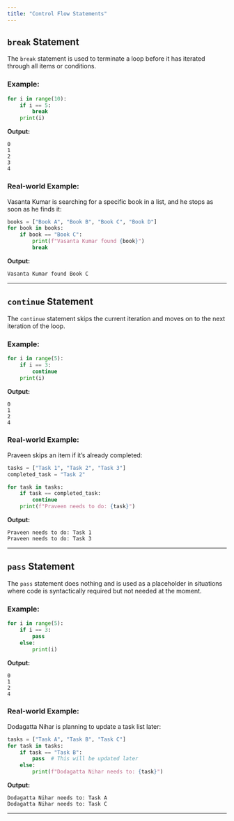 ```yaml
---
title: "Control Flow Statements"
---
```


## `break` Statement

The `break` statement is used to terminate a loop before it has iterated through all items or conditions.

### Example:
```python
for i in range(10):
    if i == 5:
        break
    print(i)
```

**Output:**
```
0
1
2
3
4
```

### Real-world Example:
Vasanta Kumar is searching for a specific book in a list, and he stops as soon as he finds it:
```python
books = ["Book A", "Book B", "Book C", "Book D"]
for book in books:
    if book == "Book C":
        print(f"Vasanta Kumar found {book}")
        break
```

**Output:**
```
Vasanta Kumar found Book C
```

---

## `continue` Statement

The `continue` statement skips the current iteration and moves on to the next iteration of the loop.

### Example:
```python
for i in range(5):
    if i == 3:
        continue
    print(i)
```

**Output:**
```
0
1
2
4
```

### Real-world Example:
Praveen skips an item if it’s already completed:
```python
tasks = ["Task 1", "Task 2", "Task 3"]
completed_task = "Task 2"

for task in tasks:
    if task == completed_task:
        continue
    print(f"Praveen needs to do: {task}")
```

**Output:**
```
Praveen needs to do: Task 1
Praveen needs to do: Task 3
```

---

## `pass` Statement

The `pass` statement does nothing and is used as a placeholder in situations where code is syntactically required but not needed at the moment.

### Example:
```python
for i in range(5):
    if i == 3:
        pass
    else:
        print(i)
```

**Output:**
```
0
1
2
4
```

### Real-world Example:
Dodagatta Nihar is planning to update a task list later:
```python
tasks = ["Task A", "Task B", "Task C"]
for task in tasks:
    if task == "Task B":
        pass  # This will be updated later
    else:
        print(f"Dodagatta Nihar needs to: {task}")
```

**Output:**
```
Dodagatta Nihar needs to: Task A
Dodagatta Nihar needs to: Task C
```

---